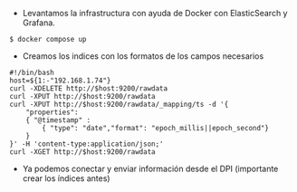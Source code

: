 

* Levantamos la infrastructura con ayuda de Docker con ElasticSearch y Grafana.

```
$ docker compose up
```

* Creamos los indices con los formatos de los campos necesarios

```
#!/bin/bash
host=${1:-"192.168.1.74"}
curl -XDELETE http://$host:9200/rawdata
curl -XPUT http://$host:9200/rawdata
curl -XPUT http://$host:9200/rawdata/_mapping/ts -d '{ 
	"properties": 
	{ "@timestamp" : 
		{ "type": "date","format": "epoch_millis||epoch_second"}
	}
}' -H 'content-type:application/json;'
curl -XGET http://$host:9200/rawdata

```

* Ya podemos conectar y enviar información desde el DPI (importante crear los índices antes)
